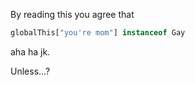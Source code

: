 By reading this you agree that

```javascript
globalThis["you're mom"] instanceof Gay
```

aha ha jk.

Unless...?
